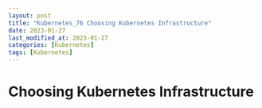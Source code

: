 ```yaml
---
layout: post
title: "Kubernetes_76 Choosing Kubernetes Infrastructure"
date: 2023-01-27
last_modified_at: 2023-01-27
categories: [Kubernetes]
tags: [Kubernetes]
---
```


# Choosing Kubernetes Infrastructure
